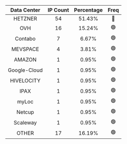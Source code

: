 | Data Center | IP Count | Percentage | Freq |
|:------------:|:--------:|:-----------:|:-----:|
| HETZNER | 54 | 51.43% | 🔴 |
| OVH | 16 | 15.24% | 🟢 |
| Contabo | 7 | 6.67% | 🟢 |
| MEVSPACE | 4 | 3.81% | 🟢 |
| AMAZON | 1 | 0.95% | 🟢 |
| Google-Cloud | 1 | 0.95% | 🟢 |
| HIVELOCITY | 1 | 0.95% | 🟢 |
| IPAX | 1 | 0.95% | 🟢 |
| myLoc | 1 | 0.95% | 🟢 |
| Netcup | 1 | 0.95% | 🟢 |
| Scaleway | 1 | 0.95% | 🟢 |
| OTHER | 17 | 16.19% | 🟢 |